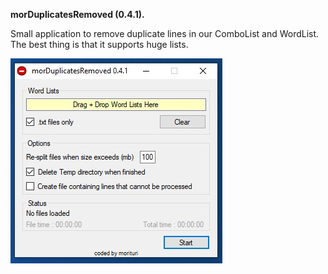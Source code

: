 <b>morDuplicatesRemoved (0.4.1).</b>

Small application to remove duplicate lines in our ComboList and WordList. <br>The best thing is that it supports huge lists.

<img src="https://raw.githubusercontent.com/HDec0/morDuplicatesRemoved/refs/heads/main/morDuplicatesRemoved.jpg">
